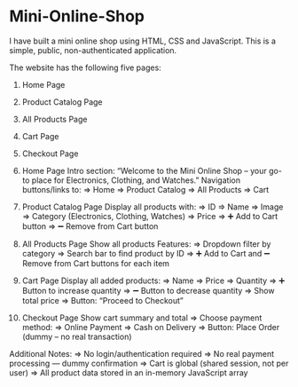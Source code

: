 # Mini-Online-Shop

I have built a mini online shop using HTML, CSS and JavaScript. This is a simple, public, non-authenticated application.

The website has the following five pages:

1. Home Page
2. Product Catalog Page
3. All Products Page
4. Cart Page
5. Checkout Page

1. Home Page
Intro section: “Welcome to the Mini Online Shop – your go-to place for Electronics, Clothing, and Watches.”
Navigation buttons/links to:
=> Home
=> Product Catalog
=> All Products
=> Cart

2. Product Catalog Page
Display all products with:
=> ID
=> Name
=> Image
=> Category (Electronics, Clothing, Watches)
=> Price
=> ➕ Add to Cart button
=> ➖ Remove from Cart button

3. All Products Page
Show all products
Features:
=> Dropdown filter by category
=> Search bar to find product by ID
=> ➕ Add to Cart and ➖ Remove from Cart buttons for each item

4. Cart Page
Display all added products:
=> Name
=> Price
=> Quantity
=> ➕ Button to increase quantity
=> ➖ Button to decrease quantity
=> Show total price
=> Button: “Proceed to Checkout”

 5. Checkout Page
Show cart summary and total
=> Choose payment method:
=> Online Payment
=> Cash on Delivery
=> Button: Place Order (dummy – no real transaction)


Additional Notes:
=> No login/authentication required
=> No real payment processing — dummy confirmation
=> Cart is global (shared session, not per user)
=> All product data stored in an in-memory JavaScript array
